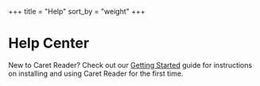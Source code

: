 +++
title = "Help"
sort_by = "weight"
+++

# Help Center

New to Caret Reader? Check out our [Getting Started](/help/guides/getting-started) guide for instructions on installing and using Caret Reader for the first time.
